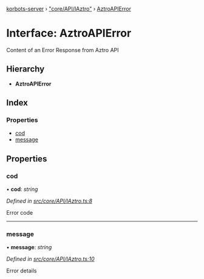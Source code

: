 [korbots-server](../README.md) › ["core/API/IAztro"](../modules/_core_api_iaztro_.md) › [AztroAPIError](_core_api_iaztro_.aztroapierror.md)

# Interface: AztroAPIError

Content of an Error Response from Aztro API

## Hierarchy

* **AztroAPIError**

## Index

### Properties

* [cod](_core_api_iaztro_.aztroapierror.md#cod)
* [message](_core_api_iaztro_.aztroapierror.md#message)

## Properties

###  cod

• **cod**: *string*

*Defined in [src/core/API/IAztro.ts:8](https://github.com/Xisabla/Korbots/blob/abf6d68/server/src/core/API/IAztro.ts#L8)*

Error code

___

###  message

• **message**: *string*

*Defined in [src/core/API/IAztro.ts:10](https://github.com/Xisabla/Korbots/blob/abf6d68/server/src/core/API/IAztro.ts#L10)*

Error details
